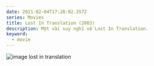 ```yaml
---
date: 2021-02-04T17:28:02.357Z
series: Movies
title: Lost In Translation (2003)
description: Một vài suy nghĩ về Lost In Translation.
keyword:
  - movie
---
```

![image lost in translation](https://miro.medium.com/max/700/1*vR8sTlhlbwLnAYL18G2VaA.jpeg "Bob (Bill Murray) and Charlotte (Scarlett Johansson")